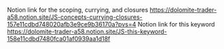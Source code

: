 Notion link for the scoping, currying, and closures https://dolomite-trader-a58.notion.site/JS-concepts-currying-closures-157e11cdbd748020afb3e9ce9b36170a?pvs=4
Notion link for this keyword https://dolomite-trader-a58.notion.site/JS-this-keyword-158e11cdbd7480fca01af0939aa1d18f
